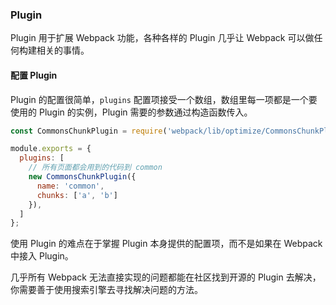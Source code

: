 ### Plugin
Plugin 用于扩展 Webpack 功能，各种各样的 Plugin 几乎让 Webpack 可以做任何构建相关的事情。


#### 配置 Plugin
Plugin 的配置很简单，`plugins` 配置项接受一个数组，数组里每一项都是一个要使用的 Plugin 的实例，Plugin 需要的参数通过构造函数传入。
```js
const CommonsChunkPlugin = require('webpack/lib/optimize/CommonsChunkPlugin');

module.exports = {
  plugins: [
    // 所有页面都会用到的代码到 common
    new CommonsChunkPlugin({
      name: 'common',
      chunks: ['a', 'b']
    }),
  ]
};
```
使用 Plugin 的难点在于掌握 Plugin 本身提供的配置项，而不是如果在 Webpack 中接入 Plugin。

几乎所有 Webpack 无法直接实现的问题都能在社区找到开源的 Plugin 去解决，你需要善于使用搜索引擎去寻找解决问题的方法。
